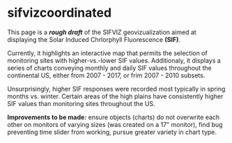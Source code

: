 # sifvizcoordinated

This page is a ***rough draft*** of the SIFVIZ geovizualization aimed at displaying the Solar Induced Chrlorphyll Fluorescence **(SIF)**. 

Currently, it highlights an interactive map that permits the selection of monitoring sites with higher-vs.-lower SIF values. Additionaly, it displays a series of charts conveying monthly and daily SIF values throughout the continental US, either from 2007 - 2017, or frim 2007 - 2010 subsets.

Unsurprisingly, higher SIF responses were recorded most typically in spring months vs. winter. Certain areas of the high plains have consistently higher SIF values than monitoring sites throughout the US.

**Improvements to be made:** ensure objects (charts) do not overwrite each other on monitors of varying sizes (was created on a 17" monitor), find bug preventing time slider from working, pursue greater variety in chart type.
